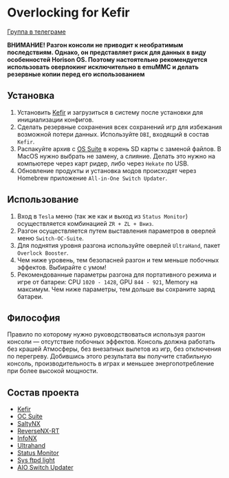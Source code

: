 # Overlocking for Kefir

[Группа в телеграме](https://t.me/kefir_switch/238091)

**ВНИМАНИЕ! Разгон консоли не приводит к необратимым последствиям. Однако, он представляет риск для данных в виду особенностей Horison OS. Поэтому настоятельно рекомендуется использовать оверлокинг исключительно в emuMMC и делать резервные копии перед его использованием**

## Установка

1. Установить [Kefir](https://codeberg.org/rashevskyv/kefir/releases) и загрузиться в систему после установки для инициализации конфигов.
2. Сделать резервные сохранения всех сохранений игр для избежания возможной потери данных. Используйте `DBI`, входящий в состав `Kefir`.
3. Распакуйте архив с [OS Suite](https://github.com/snupt/Switch-OC-Suite-Bundle/raw/main/OCS.zip) в корень SD карты с заменой файлов. В MacOS нужно выбрать не замену, а слияние. Делать это нужно на компьютере через карт ридер, либо через `Hekate` по USB.
4. Обновление продукты и установка модов происходят через Homebrew приложение `All-in-One Switch Updater`.


## Использование

1. Вход в `Tesla` меню (так же как и выход из `Status Monitor`) осуществляется комбинацией `ZR + ZL + Вниз`.
2. Разгон осуществляется путем выставления параметров в оверлей меню `Switch-OC-Suite`.
3. Для поднятия уровня разгона используйте оверлей `UltraHand`, пакет `Overlock Booster`.
4. Чем ниже уровень, тем безопасней разгон и тем меньше побочных эффектов. Выбирайте с умом!
5. Рекомендованные параметры разгона для портативного режима и игре от батареи: CPU `1020 - 1428`, GPU `844 - 921`, Memory на максимум. Чем ниже параметры, тем дольше вы сохраните заряд батареи.

## Философия

Правило по которому нужно руководствоваться используя разгон консоли — отсутствие побочных эффектов. Консоль должна работать без крашей Атмосферы, без внезапных вылетов из игр, без отключения по перегреву. Добившись этого результата вы получите стабильную консоль,  производительность в играх и меньшее энергопотребление при более высокой мощности.

## Состав проекта

- [Kefir](https://codeberg.org/rashevskyv/kefir/releases)
- [OC Suite](https://github.com/hanai3Bi/Switch-OC-Suite)
- [SaltyNX](https://github.com/masagrator/SaltyNX)
- [ReverseNX-RT](https://github.com/masagrator/ReverseNX-RT)
- [InfoNX](https://github.com/renA21/InfoNX)
- [Ultrahand](https://github.com/ppkantorski/Ultrahand-Overlay)
- [Status Monitor](https://github.com/ppkantorski/Status-Monitor-Overlay)
- [Sys ftpd light](https://github.com/cathery/sys-ftpd)
- [AIO Switch Updater](https://github.com/HamletDuFromage/aio-switch-updater)
